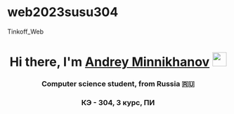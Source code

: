 # web2023susu304
Tinkoff_Web
<h1 align = "center"> Hi there, I'm <a href="https://vk.com/a.minnihanov" target="_blank">Andrey Minnikhanov</a>
<img src="https://github.com/blackcater/blackcater/raw/main/images/Hi.gif" height="32"/></h1>
<h3 align="center">Computer science student, from Russia 🇷🇺</h3>
<h3 align="center"> КЭ - 304, 3 курс, ПИ</h3>


